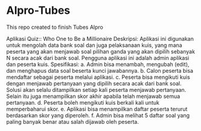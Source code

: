 # Alpro-Tubes
This repo created  to finish Tubes Alpro

Aplikasi Quiz:: Who One to Be a Millionaire
Deskripsi: Aplikasi ini digunakan untuk mengolah data bank soal dan juga pelaksanaan kuis, yang mana peserta yang akan menjawab soal pilihan ganda yang akan dipilih sebanyak N secara acak dari bank soal. Pengguna aplikasi ini adalah admin aplikasi dan peserta kuis.
Spesifikasi:
a. Admin bisa menambah, mengubah (edit), dan menghapus data soal beserta kunci jawabannya.
b. Calon peserta bisa mendaftar sebagai peserta melalui aplikasi.
c. Peserta bisa mengikuti kuis dengan menjawab pertanyaan yang dipilih secara acak dari bank soal. Solusi akan selalu ditampilkan setiap kali peserta menjawab pertanyaan. Selain itu juga menampilkan skor akhir apabila telah menjawab semua pertanyaan.
d. Peserta boleh mengikuti kuis berkali kali untuk memperbaharui skor.
e. Aplikasi bisa menampilkan daftar peserta terurut berdasarkan skor yang diperoleh.
f. Admin bisa melihat 5 daftar soal yang paling banyak benar atau salah dijawab oleh peserta.
